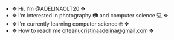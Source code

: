 - ✥ Hi, I’m @ADELINAOLT20 ✥
- ✥ I’m interested in photography 📷 and computer science 💻 ✥
- ✥ I’m currently learning computer science 🤓 ✥
- ✥ How to reach me olteanucristinaadelina@gmail.com ✥

<!---
ADELINAOLT20/ADELINAOLT20 is a ✨ special ✨ repository because its `README.md` (this file) appears on your GitHub profile.
You can click the Preview link to take a look at your changes.
--->

